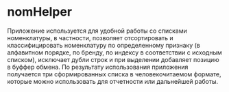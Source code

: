 # nomHelper

Приложение используется для удобной работы со списками номенклатуры, в частности, позволяет отсортировать и классифицировать номенклатуру по определенному признаку (в алфавитном порядке, по бренду, по индексу в соответствии с исходным списком), исключает дубли строк и при выделении добавляет позицию в буффер обмена. По результату использования приложения получается три сформированных списка в человекочитаемом формате, которые можно использовать для отчетности или дальнейшей работы.

